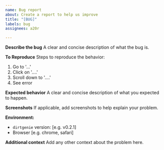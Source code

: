 ```yaml
---
name: Bug report
about: Create a report to help us improve
title: "[BUG]"
labels: bug
assignees: a20r

---
```


**Describe the bug**
A clear and concise description of what the bug is.

**To Reproduce**
Steps to reproduce the behavior:
1. Go to '...'
2. Click on '....'
3. Scroll down to '....'
4. See error

**Expected behavior**
A clear and concise description of what you expected to happen.

**Screenshots**
If applicable, add screenshots to help explain your problem.

**Environment:**
 - `dirtgenie` version: [e.g. v0.2.1]
 - Browser [e.g. chrome, safari]

**Additional context**
Add any other context about the problem here.
